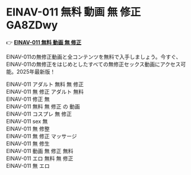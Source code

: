 # EINAV-011 無料 動画 無 修正 GA8ZDwy

👉 [**EINAV-011 無料 動画 無 修正**](https://javleaks.cc?utm_medium=jp)

EINAV-011の無修正動画と全コンテンツを無料で入手しましょう。今すぐ、EINAV-011の無修正をはじめとしたすべての無修正セックス動画にアクセス可能。2025年最新版！

EINAV-011 アダルト 無料 無 修正<br>
EINAV-011 無 修正 アダルト 無料<br>
EINAV-011 修正 無<br>
EINAV-011 無料 無 修正 の 動画<br>
EINAV-011 コスプレ 無 修正<br>
EINAV-011 sex 無<br>
EINAV-011 無 修整<br>
EINAV-011 無 修正 マッサージ<br>
EINAV-011 無 修生<br>
EINAV-011 動画 無 修正 無料<br>
EINAV-011 エロ 無料 無 修正<br>
EINAV-011 無 エロ<br>
